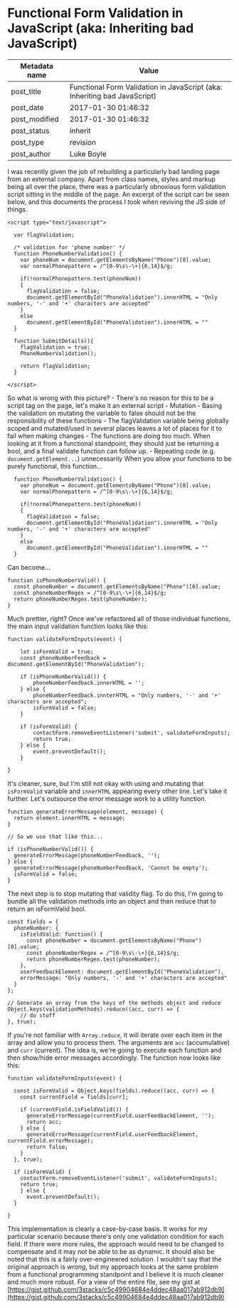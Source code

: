# Functional Form Validation in JavaScript (aka: Inheriting bad JavaScript)

| Metadata name | Value                                                                     |
| ------------- | ------------------------------------------------------------------------- |
| post_title    | Functional Form Validation in JavaScript (aka: Inheriting bad JavaScript) |
| post_date     | 2017-01-30 01:46:32                                                       |
| post_modified | 2017-01-30 01:46:32                                                       |
| post_status   | inherit                                                                   |
| post_type     | revision                                                                  |
| post_author   | Luke Boyle                                                                |

I was recently given the job of rebuilding a particularly bad landing page from an external company. Apart from class names, styles and markup being all over the place, there was a particularly obnoxious form validation script sitting in the middle of the page. An excerpt of the script can be seen below, and this documents the process I took when reviving the JS side of things.

    <script type="text/javascript">

      var flagValidation;

      /* validation for 'phone number' */
      function PhoneNumberValidation() {
        var phoneNum = document.getElementsByName("Phone")[0].value;
        var normalPhonepattern = /^[0-9\s\-\+]{6,14}$/g;

        if(!normalPhonepattern.test(phoneNum))
        {
          flagValidation = false;
          document.getElementById("PhoneValidation").innerHTML = "Only numbers, '-' and '+' characters are accepted"
        }
        else
          document.getElementById("PhoneValidation").innerHTML = ""
      }

      function SubmitDetails(){
        flagValidation = true;
        PhoneNumberValidation();

        return flagValidation;
      }

    </script>

So what is wrong with this picture? - There's no reason for this to be a script tag on the page, let's make it an external script - Mutation - Basing the validation on mutating the variable to false should not be the responsibility of these functions - The flagValidation variable being globally scoped and mutated/used in several places leaves a lot of places for it to fail when making changes - The functions are doing too much. When looking at it from a functional standpoint, they should just be returning a bool, and a final validate function can follow up. - Repeating code (e.g. `document.getElement...`) unnecessarily When you allow your functions to be purely functional, this function...

      function PhoneNumberValidation() {
        var phoneNum = document.getElementsByName("Phone")[0].value;
        var normalPhonepattern = /^[0-9\s\-\+]{6,14}$/g;

        if(!normalPhonepattern.test(phoneNum))
        {
          flagValidation = false;
          document.getElementById("PhoneValidation").innerHTML = "Only numbers, '-' and '+' characters are accepted"
        }
        else
          document.getElementById("PhoneValidation").innerHTML = ""
      }

Can become...

    function isPhoneNumberValid() {
      const phoneNumber = document.getElementsByName("Phone")[0].value;
      const phoneNumberRegex = /^[0-9\s\-\+]{6,14}$/g;
      return phoneNumberRegex.test(phoneNumber);
    }

Much prettier, right? Once we've refactored all of those individual functions, the main input validation function looks like this:

    function validateFormInputs(event) {

        let isFormValid = true;
        const phoneNumberFeedback = document.getElementById("PhoneValidation");

        if (isPhoneNumberValid()) {
            phoneNumberFeedback.innerHTML = '';
        } else {
            phoneNumberFeedback.innterHTML = "Only numbers, '-' and '+' characters are accepted";
            isFormValid = false;
        }

        if (isFormValid) {
            contactForm.removeEventListener('submit', validateFormInputs);
            return true;
        } else {
            event.preventDefault();
        }

    }

It's cleaner, sure, but I'm still not okay with using and mutating that `isFormValid` variable and `innerHTML` appearing every other line. Let's take it further. Let's outsource the error message work to a utility function.

    function generateErrorMessage(element, message) {
      return element.innerHTML = message;
    }

    // So we use that like this...

    if (isPhoneNumberValid()) {
      generateErrorMessage(phoneNumberFeedback, '');
    } else {
      generateErrorMessage(phoneNumberFeedback, 'Cannot be empty');
      isFormValid = false;
    }

The next step is to stop mutating that validity flag. To do this, I'm going to bundle all the validation methods into an object and then reduce that to return an isFormValid bool.

    const fields = {
      phoneNumber: {
        isFieldValid: function() {
          const phoneNumber = document.getElementsByName("Phone")[0].value;
          const phoneNumberRegex = /^[0-9\s\-\+]{6,14}$/g;
          return phoneNumberRegex.test(phoneNumber);
        },
        userFeedbackElement: document.getElementById("PhoneValidation"),
        errorMessage: "Only numbers, '-' and '+' characters are accepted"
      }
    };

    // Generate an array from the keys of the methods object and reduce
    Object.keys(validationMethods).reduce((acc, curr) => {
        // do stuff
    }, true);

If you're not familiar with `Array.reduce`, it will iterate over each item in the array and allow you to process them. The arguments are `acc` (accumulative) and `curr` (current). The idea is, we're going to execute each function and then show/hide error messages accordingly. The function now looks like this:

    function validateFormInputs(event) {

      const isFormValid = Object.keys(fields).reduce((acc, curr) => {
        const currentField = fields[curr];

        if (currentField.isFieldValid()) {
          generateErrorMessage(currentField.userFeedbackElement, '');
          return acc;
        } else {
          generateErrorMessage(currentField.userFeedbackElement, currentField.errorMessage);
          return false;
        }
      }, true);

      if (isFormValid) {
        contactForm.removeEventListener('submit', validateFormInputs);
        return true;
        } else {
          event.preventDefault();
      }

    }

This implementation is clearly a case-by-case basis. It works for my particular scenario because there's only one validation condition for each field. If there were more rules, the approach would need to be changed to compensate and it may not be able to be as dynamic. It should also be noted that this is a fairly over-engineered solution. I wouldn't say that the original approach is _wrong_, but my approach looks at the same problem from a functional programming standpoint and I believe it is much cleaner and much more robust. For a view of the entire file, see my gist at [https://gist.github.com/3stacks/c5c49904684e4ddec48aa017ab912db9](https://gist.github.com/3stacks/c5c49904684e4ddec48aa017ab912db9)
